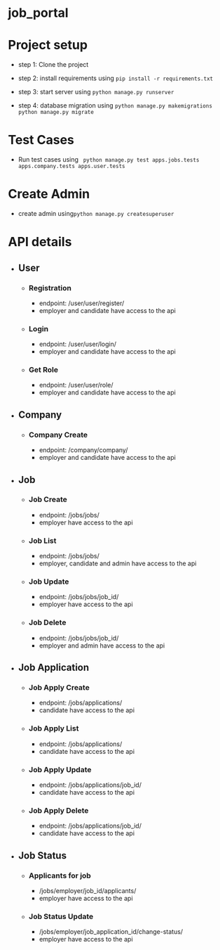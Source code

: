 # job_portal

# Project setup
* step 1:
Clone the project

* step 2:
install requirements using 
`pip install -r requirements.txt`
* step 3:
start server using 
`python manage.py runserver`
* step 4:
database migration using
`python manage.py makemigrations`
`python manage.py migrate`

# Test Cases
* Run test cases using 
` python manage.py test apps.jobs.tests apps.company.tests apps.user.tests`

# Create Admin
* create admin using`python manage.py createsuperuser`

# API details
* ## User
    * ### Registration
      * endpoint: /user/user/register/ 
      * employer and candidate have access to the api
    * ### Login
      * endpoint: /user/user/login/
      * employer and candidate have access to the api
    * ### Get Role
      * endpoint: /user/user/role/ 
      * employer and candidate have access to the api

* ## Company 
    * ### Company Create 
      * endpoint: /company/company/
      * employer and candidate have access to the api

* ## Job
    * ### Job Create
      * endpoint: /jobs/jobs/
      * employer have access to the api
    * ### Job List
      * endpoint: /jobs/jobs/
      * employer, candidate and admin have access to the api
    * ### Job Update
      * endpoint: /jobs/jobs/job_id/
      * employer have access to the api
    * ### Job Delete
      * endpoint: /jobs/jobs/job_id/
      * employer and admin have access to the api

* ## Job Application
    * ### Job Apply Create
      * endpoint: /jobs/applications/
      * candidate have access to the api
    * ### Job Apply List
      * endpoint: /jobs/applications/
      * candidate have access to the api
    * ### Job Apply Update
      * endpoint:  /jobs/applications/job_id/
      * candidate have access to the api
    * ### Job Apply Delete
      * endpoint: /jobs/applications/job_id/
      *  candidate have access to the api

* ## Job Status
    * ### Applicants for job
      * /jobs/employer/job_id/applicants/
      * employer have access to the api
    * ### Job Status Update
      * /jobs/employer/job_application_id/change-status/
      * employer have access to the api

